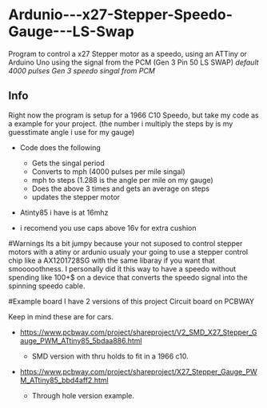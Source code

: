 # Ardunio---x27-Stepper-Speedo-Gauge---LS-Swap
Program to control a x27 Stepper motor as a speedo, using an ATTiny or Arduino Uno using the signal from the PCM (Gen 3 Pin 50 LS SWAP) *default 4000 pulses Gen 3 speedo singal from PCM*

## Info
Right now the program is setup for a 1966 C10 Speedo, but take my code as a example for your project. (the number i multiply the steps by is my guesstimate angle i use for my gauge)
- Code does the following
  - Gets the singal period
  - Converts to mph (4000 pulses per mile singal)
  - mph to steps (1.288 is the angle per mile on my gauge)
  - Does the above 3 times and gets an average on steps
  - updates the stepper motor

 - Atinty85 i have is at 16mhz
 - i recomend you use caps above 16v for extra cushion

#Warnings
Its a bit jumpy because your not suposed to control stepper motors with a atiny or ardunio usualy your going to use a stepper control chip like a AX1201728SG with the same libaray if you want that smooooothness. I personally did it this way to have a speedo without spending like 100+$ on a device that converts the speedo signal into the spinning speedo cable.

#Example board
I have 2 versions of this project Circuit board on PCBWAY

Keep in mind these are for cars.
- https://www.pcbway.com/project/shareproject/V2_SMD_X27_Stepper_Gauge_PWM_ATtiny85_5bdaa886.html
  - SMD version with thru holds to fit in a 1966 c10.

- https://www.pcbway.com/project/shareproject/X27_Stepper_Gauge_PWM_ATtiny85_bbd4aff2.html
  - Through hole version example. 
